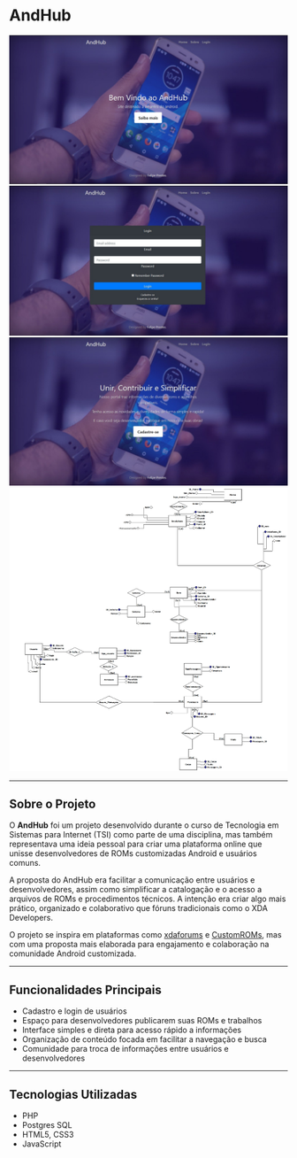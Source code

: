 # AndHub

![AndHub Design 1](./images/IMG-20181112-WA0000.jpg)
![AndHub Design 2](./images/IMG-20181112-WA0002.jpg)
![AndHub Design 3](./images/IMG-20181112-WA0003.jpg)
![AndHub Modelo Relacional](./images/Andhub_banco.jpg)

---

## Sobre o Projeto

O **AndHub** foi um projeto desenvolvido durante o curso de Tecnologia em Sistemas para Internet (TSI) como parte de uma disciplina, mas também representava uma ideia pessoal para criar uma plataforma online que unisse desenvolvedores de ROMs customizadas Android e usuários comuns.

A proposta do AndHub era facilitar a comunicação entre usuários e desenvolvedores, assim como simplificar a catalogação e o acesso a arquivos de ROMs e procedimentos técnicos. A intenção era criar algo mais prático, organizado e colaborativo que fóruns tradicionais como o XDA Developers.

O projeto se inspira em plataformas como [xdaforums](https://xdaforums.com/) e [CustomROMs](https://customroms.net/roms/), mas com uma proposta mais elaborada para engajamento e colaboração na comunidade Android customizada.

---

## Funcionalidades Principais

- Cadastro e login de usuários
- Espaço para desenvolvedores publicarem suas ROMs e trabalhos
- Interface simples e direta para acesso rápido a informações
- Organização de conteúdo focada em facilitar a navegação e busca
- Comunidade para troca de informações entre usuários e desenvolvedores

---

## Tecnologias Utilizadas
- PHP
- Postgres SQL
- HTML5, CSS3
- JavaScript
